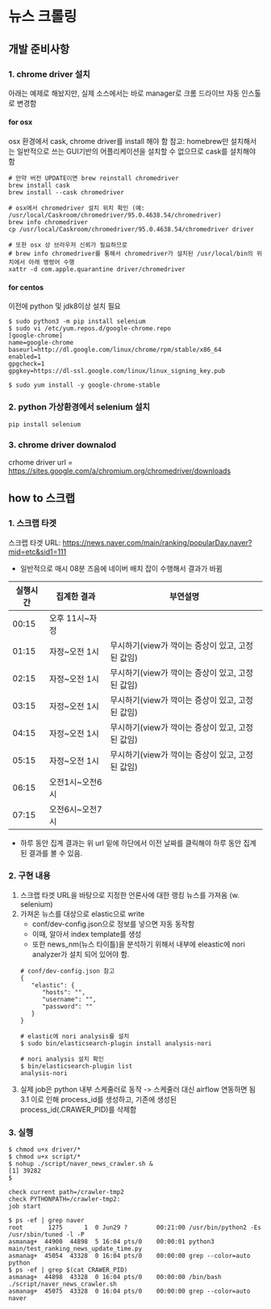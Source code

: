 # 뉴스 크롤링

## 개발 준비사항 
### 1. chrome driver 설치
아래는 예제로 해놨지만, 실제 소스에서는 바로 manager로 크롬 드라이브 자동 인스톨로 변경함

#### for osx
osx 환경에서 cask, chrome driver를 install 해야 함
참고: homebrew만 설치해서는 일반적으로 쓰는 GUI기반의 어플리케이션을 설치할 수 없으므로 cask를 설치해야 함
```
# 만약 버전 UPDATE이면 brew reinstall chromedriver
brew install cask
brew install --cask chromedriver

# osx에서 chromedriver 설치 위치 확인 (예: /usr/local/Caskroom/chromedriver/95.0.4638.54/chromedriver)
brew info chromedriver
cp /usr/local/Caskroom/chromedriver/95.0.4638.54/chromedriver driver

# 또한 osx 상 브라우저 신뢰가 필요하므로
# brew info chromedriver를 통해서 chromedriver가 설치된 /usr/local/bin의 위치에서 아래 명령어 수행
xattr -d com.apple.quarantine driver/chromedriver
```
#### for centos
이전에 python 및 jdk8이상 설치 필요
```
$ sudo python3 -m pip install selenium
$ sudo vi /etc/yum.repos.d/google-chrome.repo
[google-chrome]
name=google-chrome
baseurl=http://dl.google.com/linux/chrome/rpm/stable/x86_64
enabled=1
gpgcheck=1
gpgkey=https://dl-ssl.google.com/linux/linux_signing_key.pub

$ sudo yum install -y google-chrome-stable
```

### 2. python 가상환경에서 selenium 설치
```
pip install selenium
```
### 3. chrome driver downalod

crhome driver url = https://sites.google.com/a/chromium.org/chromedriver/downloads

## how to 스크랩
### 1. 스크랩 타겟
스크랩 타겟 URL: https://news.naver.com/main/ranking/popularDay.naver?mid=etc&sid1=111
- 일반적으로 매시 08분 즈음에 네이버 배치 잡이 수행해서 결과가 바뀜

| 실행시간 | 집계한 결과 | 부연설명 |
| --- | --- | --- |
| 00:15 | 오후 11시~자정 |  |
| 01:15 | 자정~오전 1시 | 무시하기(view가 깍이는 증상이 있고, 고정된 값임) |
| 02:15 | 자정~오전 1시 | 무시하기(view가 깍이는 증상이 있고, 고정된 값임) |
| 03:15 | 자정~오전 1시 | 무시하기(view가 깍이는 증상이 있고, 고정된 값임) |
| 04:15 | 자정~오전 1시 | 무시하기(view가 깍이는 증상이 있고, 고정된 값임) |
| 05:15 | 자정~오전 1시 | 무시하기(view가 깍이는 증상이 있고, 고정된 값임) |
| 06:15 | 오전1시~오전6시 |  |
| 07:15 | 오전6시~오전7시 |  |

- 하루 동안 집계 결과는 위 url 밑에 하단에서 이전 날짜를 클릭해야 하루 동안 집계된 결과를 볼 수 있음.

### 2. 구현 내용
1. 스크랩 타겟 URL을 바탕으로 지정한 언론사에 대한 랭킹 뉴스를 가져옴 (w. selenium)
2. 가져온 뉴스를 대상으로 elastic으로 write
   - conf/dev-config.json으로 정보를 넣으면 자동 동작함
   - 이때, 알아서 index template를 생성
   - 또한 news_nm(뉴스 타이틀)을 분석하기 위해서 내부에 eleastic에 nori analyzer가 설치 되어 있어야 함.
   ```
   # conf/dev-config.json 참고
   {
      "elastic": {
         "hosts": "",
         "username": "",
         "password": ""
      }
   }

   # elastic에 nori analysis를 설치
   $ sudo bin/elasticsearch-plugin install analysis-nori

   # nori analysis 설치 확인
   $ bin/elasticsearch-plugin list
   analysis-nori

   ```
3. 실제 job은 python 내부 스케줄러로 동작 -> 스케줄러 대신 airflow 연동하면 됨
   3.1 이로 인해 process_id를 생성하고, 기존에 생성된 process_id(.CRAWER_PID)를 삭제함

### 3. 실행
```
$ chmod u+x driver/*
$ chmod u+x script/*
$ nohup ./script/naver_news_crawler.sh &
[1] 39282
$

check current path=/crawler-tmp2
check PYTHONPATH=/crawler-tmp2:
job start

$ ps -ef | grep naver
root       1275      1  0 Jun29 ?        00:21:00 /usr/bin/python2 -Es /usr/sbin/tuned -l -P
asmanag+  44900  44898  5 16:04 pts/0    00:00:01 python3 main/test_ranking_news_update_time.py
asmanag+  45054  43328  0 16:04 pts/0    00:00:00 grep --color=auto python
$ ps -ef | grep $(cat CRAWER_PID)
asmanag+  44898  43328  0 16:04 pts/0    00:00:00 /bin/bash ./script/naver_news_crawler.sh
asmanag+  45075  43328  0 16:04 pts/0    00:00:00 grep --color=auto naver
```
